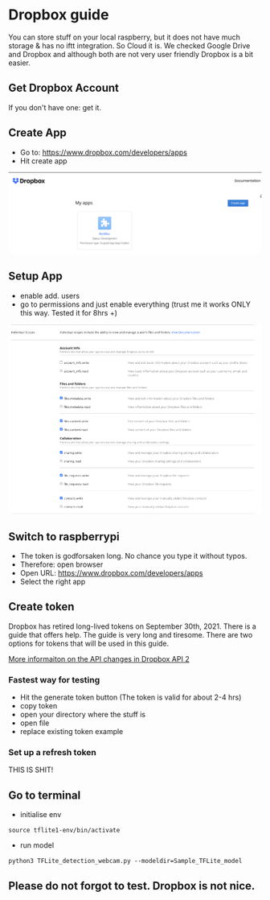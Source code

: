 # Dropbox guide
You can store stuff on your local raspberry, but it does not have much storage & has no iftt integration. So Cloud it is. 
We checked Google Drive and Dropbox and although both are not very user friendly Dropbox is a bit easier.

## Get Dropbox Account
If you don't have one: get it. 

## Create App
- Go to: https://www.dropbox.com/developers/apps
- Hit create app 

<p align="center">
  <img src="/doc/Dropbox_app_create.png">
</p>

## Setup App
- enable add. users
- go to permissions and just enable everything (trust me it works ONLY this way. Tested it for 8hrs +)

<p align="center">
  <img src="/doc/Dropbox_app_permissions.png">
</p>

## Switch to raspberrypi
- The token is godforsaken long. No chance you type it without typos. 
- Therefore: open browser
- Open URL: https://www.dropbox.com/developers/apps
- Select the right app

## Create token

Dropbox has retired long-lived tokens on September 30th, 2021. There is a guide that offers help. The guide is very long and tiresome. There are two options for tokens that will be used in this guide. 

[More informaiton on the API changes in Dropbox API 2](https://dropbox.tech/developers/migrating-app-permissions-and-access-tokens)

### Fastest way for testing
- Hit the generate token button (The token is valid for about 2-4 hrs) 
- copy token 
- open your directory where the stuff is 
- open file 
- replace existing token example 

### Set up a refresh token
THIS IS SHIT!

## Go to terminal 
- initialise env 

```
source tflite1-env/bin/activate
```

- run model  
```
python3 TFLite_detection_webcam.py --modeldir=Sample_TFLite_model
```

## Please do not forgot to test. Dropbox is not nice. 

